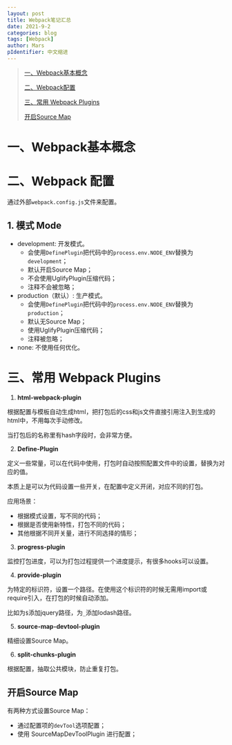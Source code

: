 ```yaml
---
layout: post
title: Webpack笔记汇总
date: 2021-9-2
categories: blog
tags: [Webpack]
author: Mars
pIdentifier: 中文缩进
---
```


> [一、Webpack基本概念]()
> 
> [二、Webpack配置]()
> 
> [三、常用 Webpack Plugins]()
> 
> [开启Source Map]()

# 一、Webpack基本概念

# 二、Webpack 配置

通过外部`webpack.config.js`文件来配置。

## 1. 模式 Mode

- development: 开发模式。
  - 会使用`DefinePlugin`把代码中的`process.env.NODE_ENV`替换为`development`；
  - 默认开启Source Map；
  - 不会使用UglifyPlugin压缩代码；
  - 注释不会被忽略；
- production（默认）: 生产模式。
  - 会使用`DefinePlugin`把代码中的`process.env.NODE_ENV`替换为`production`；
  - 默认无Source Map；
  - 使用UglifyPlugin压缩代码；
  - 注释被忽略；
- none: 不使用任何优化。

# 三、常用 Webpack Plugins

1. **html-webpack-plugin**

根据配置与模板自动生成html，把打包后的css和js文件直接引用注入到生成的html中，不用每次手动修改。

当打包后的名称里有hash字段时，会非常方便。

2. **Define-Plugin**

定义一些常量，可以在代码中使用，打包时自动按照配置文件中的设置，替换为对应的值。

本质上是可以为代码设置一些开关，在配置中定义开闭，对应不同的打包。

应用场景：

- 根据模式设置，写不同的代码；
- 根据是否使用新特性，打包不同的代码；
- 其他根据不同开关量，进行不同选择的情形；

3. **progress-plugin**

监控打包进度，可以为打包过程提供一个进度提示，有很多hooks可以设置。

4. **provide-plugin**

为特定的标识符，设置一个路径。在使用这个标识符的时候无需用import或require引入，在打包的时候自动添加。

比如为`$`添加jquery路径，为`_`添加lodash路径。

5. **source-map-devtool-plugin**

精细设置Source Map。

6. **split-chunks-plugin**
   
根据配置，抽取公共模块，防止重复打包。

## 开启Source Map

有两种方式设置Source Map：

- 通过配置项的`devTool`选项配置；
- 使用 SourceMapDevToolPlugin 进行配置；
